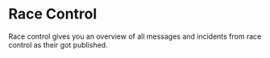 # Race Control

Race control gives you an overview of all messages and incidents from race control as their got published.
